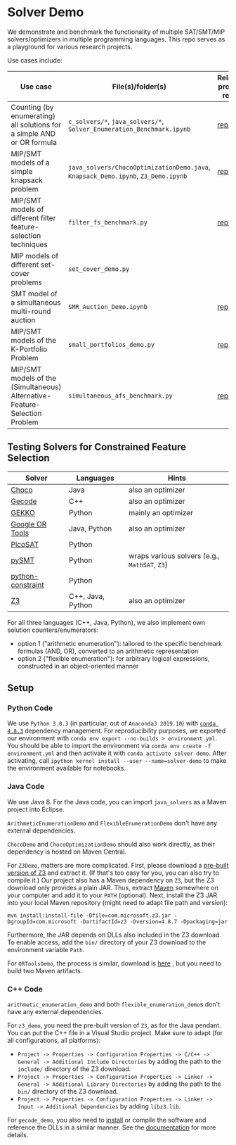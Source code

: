 # Solver Demo

We demonstrate and benchmark the functionality of multiple SAT/SMT/MIP solvers/optimizers in multiple programming languages.
This repo serves as a playground for various research projects.

Use cases include:

|Use case|File(s)/folder(s)|Related project repo|Related paper|
|---|---|---|---|
|Counting (by enumerating) all solutions for a simple AND or OR formula|`c_solvers/*`, `java_solvers/*`, `Solver_Enumeration_Benchmark.ipynb`|[repo](https://github.com/Jakob-Bach/Constrained-Filter-Feature-Selection)|[paper](https://doi.org/10.1007/s42979-022-01338-z)|
|MIP/SMT models of a simple knapsack problem|`java_solvers/ChocoOptimizationDemo.java`, `Knapsack_Demo.ipynb`, `Z3_Demo.ipynb`|[repo](https://github.com/Jakob-Bach/Constrained-Filter-Feature-Selection)|[paper](https://doi.org/10.1007/s42979-022-01338-z)|
|MIP/SMT models of different filter feature-selection techniques|`filter_fs_benchmark.py`|[repo](https://github.com/Jakob-Bach/Alternative-Feature-Selection)||
|MIP models of different set-cover problems|`set_cover_demo.py`|||
|SMT model of a simultaneous multi-round auction |`SMR_Auction_Demo.ipynb`|[repo](https://github.com/Jakob-Bach/Analyzing-Auction-Verification)|[paper](https://doi.org/10.1109/ACCESS.2022.3154445)|
|MIP/SMT models of the K-Portfolio Problem|`small_portfolios_demo.py`|[repo](https://github.com/Jakob-Bach/Small-Portfolios)|[paper](https://doi.org/10.4230/LIPIcs.SAT.2022.2)|
|MIP/SMT models of the (Simultaneous) Alternative-Feature-Selection Problem|`simultaneous_afs_benchmark.py`|[repo](https://github.com/Jakob-Bach/Alternative-Feature-Selection)||

## Testing Solvers for Constrained Feature Selection

|Solver|Languages|Hints|
|---|---|---|
|[Choco](https://choco-solver.org/) |Java|also an optimizer|
|[Gecode](https://www.gecode.org/) | C++|also an optimizer|
|[GEKKO](https://gekko.readthedocs.io/en/latest/)|Python|mainly an optimizer|
|[Google OR Tools](https://developers.google.com/optimization/introduction/overview) |Java, Python|also an optimizer|
|[PicoSAT](https://pypi.org/project/pycosat/) |Python||
|[pySMT](https://github.com/pysmt/pysmt)|Python|wraps various solvers (e.g., `MathSAT`, `Z3`)|
|[python-constraint](https://labix.org/python-constraint) |Python||
|[Z3](https://github.com/Z3Prover/z3/wiki) |C++, Java, Python|also an optimizer|

For all three languages (C++, Java, Python), we also implement own solution counters/enumerators:

- option 1 ("arithmetic enumeration"): tailored to the specific benchmark formulas (AND, OR), converted to an arithmetic representation
- option 2 ("flexible enumeration"): for arbitrary logical expressions, constructed in an object-oriented manner

## Setup

### Python Code

We use `Python 3.8.3` (in particular, out of `Anaconda3 2019.10`) with [`conda 4.8.3`](https://docs.conda.io/en/latest/) dependency management.
For reproducibility purposes, we exported our environment with `conda env export --no-builds > environment.yml`.
You should be able to import the environment via `conda env create -f environment.yml`
and then activate it with `conda activate solver-demo`.
After activating, call `ipython kernel install --user --name=solver-demo` to make the environment available for notebooks.

### Java Code

We use Java 8.
For the Java code, you can import `java_solvers` as a Maven project into Eclipse.

`ArithmeticEnumerationDemo` and `FlexibleEnumerationDemo` don't have any external dependencies.

`ChocoDemo` and `ChocoOptimizationDemo` should also work directly, as their dependency is hosted on Maven Central.

For `Z3Demo`, matters are more complicated.
First, please download a [pre-built version of Z3](https://github.com/Z3Prover/z3/releases) and extract it.
(If that's too easy for you, you can also try to compile it.)
Our project also has a Maven dependency on `Z3`, but the Z3 download only provides a plain JAR.
Thus, extract [Maven](https://maven.apache.org/download.cgi) somewhere on your computer and add it to your `PATH` (optional).
Next, install the Z3 JAR into your local Maven repository (might need to adapt file path and version):

```
mvn install:install-file -Dfile=com.microsoft.z3.jar -DgroupId=com.microsoft -DartifactId=z3 -Dversion=4.8.7 -Dpackaging=jar
```

Furthermore, the JAR depends on DLLs also included in the Z3 download.
To enable access, add the `bin/` directory of your Z3 download to the environment variable `Path`.

For `ORToolsDemo`, the process is similar, download is [here](https://developers.google.com/optimization/install/download) , but you need to build two Maven artifacts.

### C++ Code

`arithmetic_enumeration_demo` and both `flexible_enumeration_demo`s don't have any external dependencies.

For `z3_demo`, you need the pre-built version of `Z3`, as for the Java pendant.
You can put the C++ file in a Visual Studio project.
Make sure to adapt (for all configurations, all platforms):

- `Project -> Properties -> Configuration Properties -> C/C++ -> General -> Additional Include Directories` by adding the path to the `include/` directory of the Z3 download.
- `Project -> Properties -> Configuration Properties -> Linker -> General -> Additional Library Directories` by adding the path to the `bin/` directory of the Z3 download.
- `Project -> Properties -> Configuration Properties -> Linker -> Input -> Additional Dependencies` by adding `libz3.lib`.

For `gecode_demo`, you also need to [install](https://www.gecode.org/download.html) or compile the software and reference the DLLs in a similar manner.
See the [documentation](https://www.gecode.org/doc-latest/MPG.pdf) for more details.
